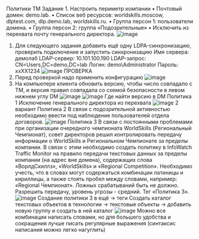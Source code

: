 Политики TM
Задание 1.
Настроить периметр компании
•	Почтовый домен: demo.lab.
•	Список веб ресурсов: worldskills.moscow, dlptest.com, dlp.demo.lab, worldskills.ru.
•	Группа персон 1: пользователи домена.
•	Группа персон 2: группа «Подозрительные»
•	Исключить из перехвата почту генерального директора.
![image](https://user-images.githubusercontent.com/83372679/211781086-6a0eda41-8bfe-4152-9871-25b9df1012d2.png)
1.	Для следующего задания добавить ещё одну LDPA-синхронизацию, проверить подключение и запустить синхронизацию
Имя сервера: демолаб
LDAP-сервер: 10.101.100.190
LDAP-запрос: CN=Users,DC=demo,DC=lab
Логин: demo\Administrator
Пароль: xxXX1234
![image](https://user-images.githubusercontent.com/83372679/211781118-9dc85327-b5ab-490a-b09a-ae1d25c0b9b9.png)
ПРОВЕРКА
2.	Перед проверкой надо применить конфигурацию
![image](https://user-images.githubusercontent.com/83372679/211781149-f7dcabc1-692e-4ca2-9e84-7fec47ab40c0.png)
3.	На компьютере клиента обновить версию, чтобы число совпадало с ТМ, и версия правил совпадала со схемой безопасности в левом нижнем углу DM
![image](https://user-images.githubusercontent.com/83372679/211781184-ea597802-bf03-4012-b5ce-f010741b6903.png)
![image](https://user-images.githubusercontent.com/83372679/211781202-5d2dad65-975d-4c22-aca0-2631f939dbba.png)
Где найти версию в DM
Политика 1
Исключение генерального директора из перехвата
![image](https://user-images.githubusercontent.com/83372679/211781252-7d81ebec-ea57-47e6-96dd-8e64e747dd2a.png)
2 вариант
Политика 2
В связи с подозрительной активностью необходимо ввести под наблюдение пользователей отдела договоров.
![image](https://user-images.githubusercontent.com/83372679/211781279-2e9d416b-4d4e-41dc-9d16-85b66fae8d7f.png)
Политика 3
В связи с постоянными проблемами при организации очередного чемпионата WorldSkills (Региональный Чемпионат), совет директоров решил контролировать передачу информации о WorldSkills и Региональном Чемпионате за пределы компании. 
В связи с этим необходимо создать политику в InfoWatch Traffic Monitor на правило передачи текстовых данных за пределы компании (на адрес вне домена), содержащих слова «ВорлдСкиллз», «WorldSkills» и «Regional Competition».
Необходимо учесть, что в словах могут содержаться комбинации латиницы и кириллицы, а также стоять пробел между словами, например: «Regional Чемпионат». Ложных срабатываний быть не должно.
Разрешить передачу, уровень угрозы - средний. Тег «Политика 3».
![image](https://user-images.githubusercontent.com/83372679/211781311-b9b33986-3623-46c2-84bb-d5db8deb8104.png)
Создание политики 3 в ещё -> теги
Создать каталог текстовых объектов в технологии -> текстовые объекты -> добавить новую группу и создать в ней каталог
![image](https://user-images.githubusercontent.com/83372679/211781337-53b13443-fadf-4aec-a122-516863e8e046.png)
Можно все комбинации написать словами, но для большего удобства и сокращения лучше писать регулярные выражения (синтаксис написания можно легко нагуглить)
